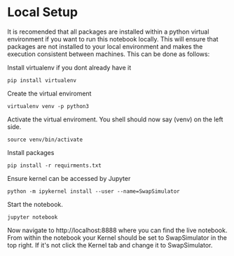 # Local Setup
It is recomended that all packages are installed within a python virtual environment if you want to run this notebook locally. This will ensure that packages are not installed to your local environment and makes the execution consistent between machines. This can be done as follows:

Install virtualenv if you dont already have it
```
pip install virtualenv
```

Create the virtual enviroment
```
virtualenv venv -p python3
```

Activate the virtual enviroment. You shell should now say (venv) on the left side.
```
source venv/bin/activate
```

Install packages
```
pip install -r requirments.txt
```

Ensure kernel can be accessed by Jupyter
```
python -m ipykernel install --user --name=SwapSimulator
```
Start the notebook.

```
jupyter notebook
```

Now navigate to http://localhost:8888 where you can find the live notebook. From within the notebook your Kernel should be set to SwapSimulator in the top right. If it's not click the Kernel tab and change it to SwapSimulator.